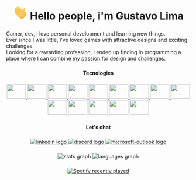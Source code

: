 <h1 align="center">
   <img src="/wave.gif" width="40" height="40">
   Hello people, i'm Gustavo Lima
</h1>

###

<p align="left">
   
   Gamer, dev, I love personal development and learning new things.<br>Ever since I was little, I've loved games with attractive designs and exciting challenges.<br>Looking for a rewarding profession, I ended up finding in programming a place where I can combine my passion for design and challenges.</p>

###

<h4 align="center">Tecnologies</h4>

###

<div align="center">
  <a href="https://developer.mozilla.org/pt-BR/docs/Web/JavaScript" target="_blank">
    <img src="https://cdn.jsdelivr.net/gh/devicons/devicon/icons/javascript/javascript-original.svg" height="40" width="52">
</a>

<a href="https://www.typescriptlang.org/" target="_blank">
    <img src="https://cdn.jsdelivr.net/gh/devicons/devicon/icons/typescript/typescript-original.svg" height="40" width="52">
</a>

<a href="https://pt-br.reactjs.org/" target="_blank">
    <img src="https://cdn.jsdelivr.net/gh/devicons/devicon/icons/react/react-original.svg" height="40" width="52">
</a>

<a href="https://jestjs.io/pt-BR/" target="_blank">
    <img src="https://cdn.jsdelivr.net/gh/devicons/devicon/icons/jest/jest-plain.svg" height="40" width="52">
</a>

<a href="https://storybook.js.org/" target="_blank">
    <img src="https://cdn.jsdelivr.net/gh/devicons/devicon/icons/storybook/storybook-original.svg" height="40" width="52">
</a>

<a href="https://getbootstrap.com/" target="_blank">
    <img src="https://cdn.jsdelivr.net/gh/devicons/devicon/icons/bootstrap/bootstrap-original.svg" height="40" width="52">
</a>

<a href="https://developer.mozilla.org/pt-BR/docs/Web/CSS" target="_blank">
    <img src="https://cdn.jsdelivr.net/gh/devicons/devicon/icons/css3/css3-original.svg" height="40" width="52">
</a>

<a href="https://git-scm.com/" target="_blank">
    <img src="https://cdn.jsdelivr.net/gh/devicons/devicon/icons/git/git-original.svg" height="40" width="52">
</a>

<a href="https://developer.mozilla.org/en-US/docs/Glossary/HTML5/" target="_blank">
    <img src="https://cdn.jsdelivr.net/gh/devicons/devicon/icons/html5/html5-original.svg" height="40" width="52">
</a>

<a href="https://lesscss.org/" target="_blank">
    <img src="https://cdn.jsdelivr.net/gh/devicons/devicon/icons/less/less-plain-wordmark.svg" height="40" width="52">
</a>

<a href="https://redux.js.org/" target="_blank">
    <img src="https://cdn.jsdelivr.net/gh/devicons/devicon/icons/redux/redux-original.svg" height="40" width="52">
</a>

<a href="https://sass-lang.com/" target="_blank">
    <img src="https://cdn.jsdelivr.net/gh/devicons/devicon/icons/sass/sass-original.svg" height="40" width="52">
</a>
   
<a href="https://tailwindcss.com/" target="_blank">
    <img src="https://cdn.jsdelivr.net/gh/devicons/devicon/icons/tailwindcss/tailwindcss-plain.svg" height="40" width="52">
</a>
   
<a href="https://reactnative.dev/" target="_blank">
    <img src="https://cdn.jsdelivr.net/gh/devicons/devicon/icons/react/react-original.svg" height="40" width="52">
</a>

</div>

###

<h4 align="center">Let's chat</h4>

###

<div align="center">
  <a href="https://www.linkedin.com/in/gustavo-lima-44b425b1/" target="_blank">
    <img src="https://raw.githubusercontent.com/maurodesouza/profile-readme-generator/master/src/assets/icons/social/linkedin/default.svg" width="52" height="40" alt="linkedin logo"  />
  </a>
  <a href="https://discordapp.com/users/476933700144070658" target="_blank">
    <img src="https://raw.githubusercontent.com/maurodesouza/profile-readme-generator/master/src/assets/icons/social/discord/default.svg" width="52" height="40" alt="discord logo"  />
  </a>
  <a href="mailto:gustavo.it@outlook.com" target="_blank">
    <img src="https://raw.githubusercontent.com/maurodesouza/profile-readme-generator/master/src/assets/icons/social/microsoft-outlook/default.svg" width="52" height="40" alt="microsoft-outlook logo"  />
  </a>
</div>

###

<div align="center">
  <img src="https://github-readme-stats.vercel.app/api?hide_title=false&hide_rank=false&show_icons=true&include_all_commits=true&count_private=true&disable_animations=false&theme=dark&locale=en&hide_border=false&username=risingus" height="150" alt="stats graph"  />
  <img src="https://github-readme-stats.vercel.app/api/top-langs?locale=en&hide_title=false&layout=compact&card_width=320&langs_count=5&theme=dark&hide_border=false&username=risingus" height="150" alt="languages graph"  />
</div>

###

<div align="center">
  <a href="https://open.spotify.com/user/12184459136">
    <img src="https://spotify-recently-played-readme.vercel.app/api?user=12184459136" alt="Spotify recently played"  />
  </a>
</div>

###
